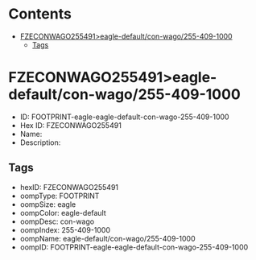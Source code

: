 



Contents
========

* [FZECONWAGO255491>eagle-default/con-wago/255-409-1000](#fzeconwago255491eagle-defaultcon-wago255-409-1000)
	* [Tags](#tags)

# FZECONWAGO255491>eagle-default/con-wago/255-409-1000

- ID: FOOTPRINT-eagle-eagle-default-con-wago-255-409-1000
- Hex ID: FZECONWAGO255491
- Name: 
- Description: 

## Tags

- hexID: FZECONWAGO255491
- oompType: FOOTPRINT
- oompSize: eagle
- oompColor: eagle-default
- oompDesc: con-wago
- oompIndex: 255-409-1000
- oompName: eagle-default/con-wago/255-409-1000
- oompID: FOOTPRINT-eagle-eagle-default-con-wago-255-409-1000

